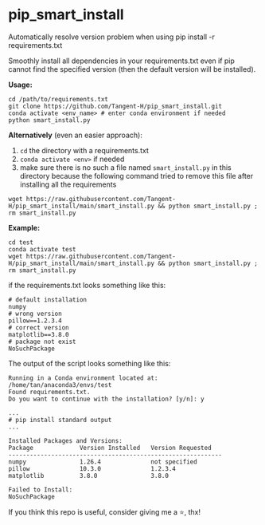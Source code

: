 # pip_smart_install
Automatically resolve version problem when using pip install -r requirements.txt

Smoothly install all dependencies in your requirements.txt even if pip cannot find the specified version (then the default version will be installed).

**Usage:**

```
cd /path/to/requirements.txt
git clone https://github.com/Tangent-H/pip_smart_install.git
conda activate <env_name> # enter conda environment if needed
python smart_install.py
```

**Alternatively** (even an easier approach):

1. `cd` the directory with a requirements.txt
2. `conda activate <env>` if needed
3. make sure there is no such a file named `smart_install.py` in this directory because the following command tried to remove this file after installing all the requirements

```
wget https://raw.githubusercontent.com/Tangent-H/pip_smart_install/main/smart_install.py && python smart_install.py ; rm smart_install.py
```

**Example:**

```
cd test
conda activate test
wget https://raw.githubusercontent.com/Tangent-H/pip_smart_install/main/smart_install.py && python smart_install.py ; rm smart_install.py
```

if the requirements.txt looks something like this:

```
# default installation
numpy
# wrong version
pillow==1.2.3.4
# correct version
matplotlib==3.8.0
# package not exist
NoSuchPackage
```

The output of the script looks something like this:

```
Running in a Conda environment located at: /home/tan/anaconda3/envs/test
Found requirements.txt.
Do you want to continue with the installation? [y/n]: y

...
# pip install standard output
...

Installed Packages and Versions:
Package             Version Installed   Version Requested   
------------------------------------------------------------
numpy               1.26.4              not specified       
pillow              10.3.0              1.2.3.4             
matplotlib          3.8.0               3.8.0               

Failed to Install:
NoSuchPackage

```

If you think this repo is useful, consider giving me a ⭐, thx!

